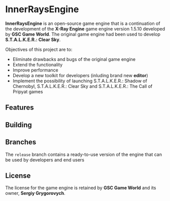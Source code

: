 InnerRaysEngine
===============

**InnerRaysEngine** is an open-source game engine that is a continuation of the development of the **X-Ray Engine** game engine version 1.5.10 developed by **GSC Game World**. The original game engine had been used to develop **S.T.A.L.K.E.R.: Clear Sky**.

Objectives of this project are to:
* Eliminate drawbacks and bugs of the original game engine
* Extend the functionality
* Improve performance
* Develop a new toolkit for developers (inluding brand new **editor**)
* Implement the possibility of launching S.T.A.L.K.E.R.: Shadow of Chernobyl, S.T.A.L.K.E.R.: Clear Sky and S.T.A.L.K.E.R.: The Call of Pripyat games


Features
--------

Building
--------

Branches
--------

The `release` branch contains a ready-to-use version of the engine that can be used by developers and end users


License
-------

The license for the game engine is retained by **GSC Game World** and its owner, **Sergiy Grygorovych**.
